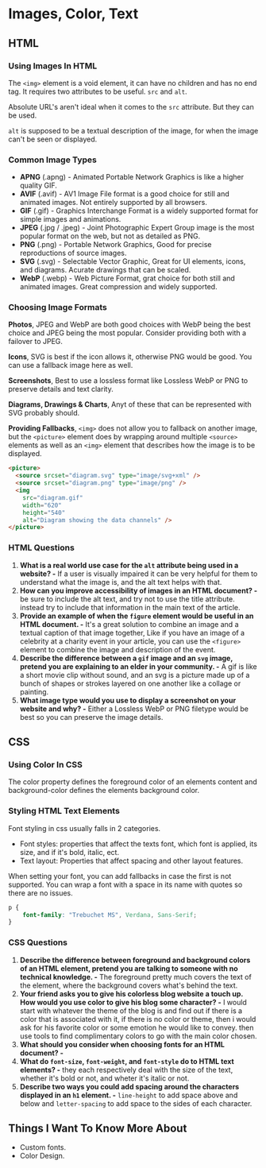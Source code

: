 # Images, Color, Text

## HTML

### Using Images In HTML

The `<img>` element is a void element, it can have no children and has no end tag. It requires two attributes to be useful. `src` and `alt`.

Absolute URL's aren't ideal when it comes to the `src` attribute. But they can be used.

`alt` is supposed to be a textual description of the image, for when the image can't be seen or displayed.

### Common Image Types

* **APNG** (.apng) - Animated Portable Network Graphics is like a higher quality GIF.
* **AVIF** (.avif) - AV1 Image File format is a good choice for still and animated images. Not entirely supported by all browsers.
* **GIF** (.gif) - Graphics Interchange Format is a widely supported format for simple images and animations.
* **JPEG** (.jpg / .jpeg) - Joint Photographic Expert Group image is the most popular format on the web, but not as detailed as PNG.
* **PNG** (.png) - Portable Network Graphics, Good for precise reproductions of source images.
* **SVG** (.svg) - Selectable Vector Graphic, Great for UI elements, icons, and diagrams. Acurate drawings that can be scaled.
* **WebP** (.webp) - Web Picture Format, grat choice for both still and animated images. Great compression and widely supported.

### Choosing Image Formats

**Photos**, JPEG and WebP are both good choices with WebP being the best choice and JPEG being the most popular. Consider providing both with a failover to JPEG.

**Icons**, SVG is best if the icon allows it, otherwise PNG would be good. You can use a fallback image here as well.

**Screenshots**, Best to use a lossless format like Lossless WebP or PNG to preserve details and text clarity.

**Diagrams, Drawings & Charts**, Anyt of these that can be represented with SVG probably should.

**Providing Fallbacks**, `<img>` does not allow you to fallback on another image, but the `<picture>` element does by wrapping around multiple `<source>` elements as well as an `<img>` element that describes how the image is to be displayed.

```html
<picture>
  <source srcset="diagram.svg" type="image/svg+xml" />
  <source srcset="diagram.png" type="image/png" />
  <img
    src="diagram.gif"
    width="620"
    height="540"
    alt="Diagram showing the data channels" />
</picture>
```

### HTML Questions

1. **What is a real world use case for the `alt` attribute being used in a website? -** If a user is visually impaired it can be very helpful for them to understand what the image is, and the alt text helps with that.
2. **How can you improve accessibility of images in an HTML document? -** be sure to include the alt text, and try not to use the title attribute. instead try to include that information in the main text of the article.
3. **Provide an example of when the `figure` element would be useful in an HTML document. -** It's a great solution to combine an image and a textual caption of that image together, Like if you have an image of a celebrity at a charity event in your article, you can use the `<figure>` element to combine the image and description of the event.
4. **Describe the difference between a `gif` image and an `svg` image, pretend you are explaining to an elder in your community. -** A gif is like a short movie clip without sound, and an svg is a picture made up of a bunch of shapes or strokes layered on one another like a collage or painting.
5. **What image type would you use to display a screenshot on your website and why? -** Either a Lossless WebP or PNG filetype would be best so you can preserve the image details.

## CSS

### Using Color In CSS

The color property defines the foreground color of an elements content and background-color defines the elements background color.

### Styling HTML Text Elements

Font styling in css usually falls in 2 categories. 

- Font styles: properties that affect the texts font, which font is applied, its size, and if it's bold, italic, ect.
- Text layout: Properties that affect spacing and other layout features.

When setting your font, you can add fallbacks in case the first is not supported. You can wrap a font with a space in its name with quotes so there are no issues.

```css
p {
    font-family: "Trebuchet MS", Verdana, Sans-Serif;
}
```

### CSS Questions

1. **Describe the difference between foreground and background colors of an HTML element, pretend you are talking to someone with no technical knowledge. -** The foreground pretty much covers the text of the element, where the background covers what's behind the text.
2. **Your friend asks you to give his colorless blog website a touch up. How would you use color to give his blog some character? -** I would start with whatever the theme of the blog is and find out if there is a color that is associated with it, if there is no color or theme, then i would ask for his favorite color or some emotion he would like to convey. then use tools to find complimentary colors to go with the main color chosen.
3. **What should you consider when choosing fonts for an HTML document? -**
4. **What do `font-size`, `font-weight`, and `font-style` do to HTML text elements? -** they each respectively deal with the size of the text, whether it's bold or not, and wheter it's italic or not.
5. **Describe two ways you could add spacing around the characters displayed in an `h1` element. -** `line-height` to add space above and below and `letter-spacing` to add space to the sides of each character.

## Things I Want To Know More About

- Custom fonts.
- Color Design.